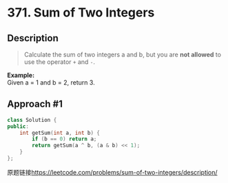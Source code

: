 # 371. Sum of Two Integers

## Description
>Calculate the sum of two integers a and b, but you are **not allowed** to use the operator `+` and `-`.

**Example:**    
Given a = 1 and b = 2, return 3.

## Approach #1
```C++
class Solution {
public:
    int getSum(int a, int b) {
        if (b == 0) return a;
        return getSum(a ^ b, (a & b) << 1);
    }
};
```

原题链接<https://leetcode.com/problems/sum-of-two-integers/description/>